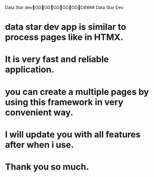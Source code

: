 Data Star devODODODODODO#### Data Star Dev
# data star dev app is similar to process pages like in HTMX.
# It is very fast and reliable application.
# you can create a multiple pages by using this framework in very convenient way.
# I will update you with all features after when i use.
# Thank you so much.
